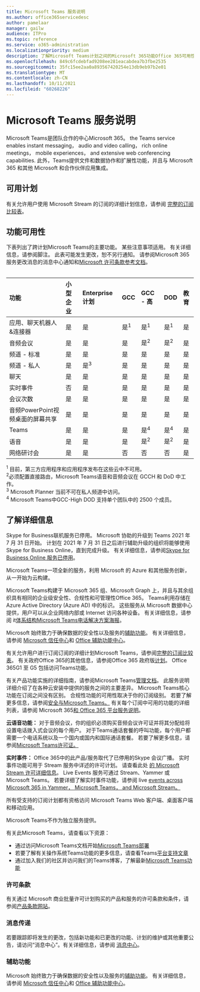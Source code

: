 ```yaml
---
title: Microsoft Teams 服务说明
ms.author: office365servicedesc
author: pamelaar
manager: gailw
audience: ITPro
ms.topic: reference
ms.service: o365-administration
ms.localizationpriority: medium
description: 了解Microsoft Teams计划之间的Microsoft 365功能Office 365可用性。
ms.openlocfilehash: 849c6fcdebfad9208ee281eacabdea7b3fbe2535
ms.sourcegitcommit: 35fc15ee2aa0a893567420254e13db9eb97b2e01
ms.translationtype: MT
ms.contentlocale: zh-CN
ms.lasthandoff: 10/11/2021
ms.locfileid: "60268226"
---
```

# <a name="microsoft-teams-service-description"></a>Microsoft Teams 服务说明

Microsoft Teams是团队合作的中心Microsoft 365。 the Teams service enables instant messaging， audio and video calling， rich online meetings， mobile experiences， and extensive web conferencing capabilities. 此外，Teams提供文件和数据协作和扩展性功能，并且与 Microsoft 365 和其他 Microsoft 和合作伙伴应用集成。

## <a name="available-plans"></a>可用计划

有关允许用户使用 Microsoft Stream 的订阅的详细计划信息，请参阅 [完整的订阅比较表](https://go.microsoft.com/fwlink/?linkid=2139145)。

## <a name="feature-availability"></a>功能可用性

下表列出了跨计划Microsoft Teams的主要功能。 某些注意事项适用。 有关详细信息，请参阅脚注。 此表可能发生更改，恕不另行通知。 请参阅Microsoft 365服务更改消息的消息中心通知和[Microsoft 许可条款参考文档](https://www.microsoft.com/licensing/product-licensing/products)。<br><br>

| 功能 | 小型企业 | Enterprise计划 | GCC | GCC - 高 | DOD | 教育 |
| :----- | :----- | :----- | :----- | :----- | :----- | :----- |
| 应用、聊天机器人&连接器 | 是 | 是 | 是<sup>1</sup> | 是<sup>1</sup> | 是<sup>1</sup> | 是 |
| 音频会议 | 是 | 是 | 是 | 是<sup>2</sup> | 是<sup>2</sup> | 是 |
| 频道 - 标准 | 是 | 是 | 是 | 是 | 是 | 是 |
| 频道 - 私人 | 是 | 是<sup>3</sup> | 是 | 是 | 是 | 是 |
| 聊天 | 是 | 是 | 是 | 是 | 是 | 是 |
| 实时事件 | 否 | 是 | 是 | 是 | 是 | 是 |
| 会议次数 | 是 | 是 | 是 | 是 | 是 | 是 |
| 音频PowerPoint视频桌面的屏幕共享 | 是 | 是 | 是 | 是 | 是 | 是 |
| Teams | 是 | 是 | 是 | 是<sup>4</sup> | 是<sup>4</sup> | 是 |
| 语音 | 是 | 是 | 是 | 是<sup>2</sup> | 是<sup>2</sup> | 是 |
| 网络研讨会 | 是 | 是 | 否 | 否 | 否 | 是 |

<sup>1</sup> 目前，第三方应用程序和应用程序发布在这些云中不可用。 <br/>
<sup>2</sup>必须配置直接路由，Microsoft Teams语音和音频会议在 GCCH 和 DoD 中工作。 <br/>
<sup>3</sup> Microsoft Planner 当前不可在私人频道中访问。 <br/>
<sup>4</sup> Microsoft Teams中GCC-High DOD 支持单个团队中的 2500 个成员。

## <a name="learn-more"></a>了解详细信息

Skype for Business联机服务已停用。 Microsoft 协助的升级到 Teams 2021 年 7 月 31 日开始。 计划在 2021 年 7 月 31 日之后进行辅助升级的组织将能够使用 Skype for Business Online，直到完成升级。 有关详细信息，请参阅[Skype for Business Online 服务已停用](https://techcommunity.microsoft.com/t5/microsoft-teams-blog/the-skype-for-business-online-service-has-retired/ba-p/2596601)。

Microsoft Teams一项全新的服务，利用 Microsoft 的 Azure 和其他服务创新，从一开始为云构建。

Microsoft Teams构建于 Microsoft 365 组、Microsoft Graph 上，并且与其余组织具有相同的企业级安全性、合规性和可管理性Office 365。 Teams利用存储在 Azure Active Directory (Azure AD) 中的标识。 这些服务从 Microsoft 数据中心提供，用户可以从企业网络内部或 Internet 访问各种设备。 有关详细信息，请参阅 it[体系结构Microsoft Teams电话解决方案海报](/microsoftteams/teams-architecture-solutions-posters)。

Microsoft 始终致力于确保数据的安全性以及服务的[辅助功能](https://www.microsoft.com/trust-center/compliance/accessibility)。 有关详细信息，请参阅 [Microsoft 信任中心](https://www.microsoft.com/trust-center)和 [Office 辅助功能中心](https://support.office.com/article/Office-Accessibility-Center-Resources-for-people-with-disabilities-ecab0fcf-d143-4fe8-a2ff-6cd596bddc6d)。

有关允许用户进行订阅订阅的详细计划Microsoft Teams，请参阅[完整的订阅比较表](https://go.microsoft.com/fwlink/?linkid=2139145)。 有关政府Office 365的其他信息，请参阅Office 365 政府版[计划](https://www.microsoft.com/microsoft-365/government/compare-office-365-government-plans)。 Office 365G1 至 G5 包括访问Teams功能。

有关产品功能实施的详细指南，请参阅Microsoft Teams[管理文档](/MicrosoftTeams)。 此服务说明详细介绍了在各种云安装中提供的服务之间的主要差异。 Microsoft Teams核心功能在订阅之间没有区别。 合规性功能的可用性取决于你的订阅级别。 若要了解更多信息，请参阅[安全与Microsoft Teams。](/microsoftteams/security-compliance-overview) 有关每个订阅中可用的功能的详细列表，请参阅 Microsoft 365[和 Office 365 平台服务说明](/office365/servicedescriptions/office-365-platform-service-description/office-365-platform-service-description)。

**云语音功能：** 对于音频会议，你的组织必须购买音频会议许可证并将其分配给将设置电话拨入式会议的每个用户。 对于Teams通话套餐的呼叫功能，每个用户都需要一个电话系统以及一个国内或国内和国际通话套餐。 若要了解更多信息，请参阅[Microsoft Teams许可证。](/microsoftteams/teams-add-on-licensing/microsoft-teams-add-on-licensing)

**实时事件：** Office 365中的此产品/服务取代了已停用的Skype 会议广播。 实时事件功能可用于 Stream 服务中详述的许可计划。 请查看此处 [的 Microsoft Stream 许可详细信息](/stream/license-overview)。 Live Events 服务可通过 Stream、Yammer 或 Microsoft Teams。 若要详细了解实时事件功能，请参阅 live [events across Microsoft 365 in Yammer， Microsoft Teams， and Microsoft Stream。](/stream/live-event-m365)

所有受支持的订阅计划都有资格访问 Microsoft Teams Web 客户端、桌面客户端和移动应用。

Microsoft Teams不作为独立服务提供。

有关此Microsoft Teams，请查看以下资源：

- 通过访问Microsoft Teams文档开始[Microsoft Teams部署](https://aka.ms/SuccessWithTeams)
- 若要了解有关操作系统Teams功能的更多信息，请查看Teams[平台支持文章](https://aka.ms/teamsfeaturesbyplatform)
- 通过加入我们的社区并访问我们的Teams博客，了解最新[Microsoft Teams功能](https://aka.ms/TeamsBlog)

### <a name="licensing-terms"></a>许可条款

有关通过 Microsoft 商业批量许可计划购买的产品和服务的许可条款和条件，请参阅[产品条款网站](https://www.microsoft.com/licensing/terms/)。

### <a name="messaging"></a>消息传递

若要跟踪即将发生的更改，包括新功能和已更改的功能、计划的维护或其他重要公告，请访问“消息中心”。有关详细信息，请参阅 [消息中心](/microsoft-365/admin/manage/message-center)。

### <a name="accessibility"></a>辅助功能

Microsoft 始终致力于确保数据的安全性以及服务的[辅助功能](https://www.microsoft.com/trust-center/compliance/accessibility)。 有关详细信息，请参阅 [Microsoft 信任中心](https://www.microsoft.com/trust-center)和 [Office 辅助功能中心](https://support.office.com/article/ecab0fcf-d143-4fe8-a2ff-6cd596bddc6d)。
